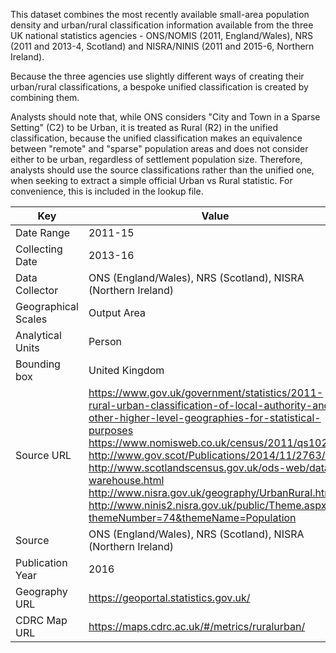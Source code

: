 This dataset combines the most recently available small-area population density and urban/rural
classification information available from the three UK national statistics agencies - ONS/NOMIS (2011,
England/Wales), NRS (2011 and 2013-4, Scotland) and NISRA/NINIS (2011 and 2015-6, Northern Ireland).

Because the three agencies use slightly different ways of creating their urban/rural classifications, a
bespoke unified classification is created by combining them. 

Analysts should note that, while ONS considers
"City and Town in a Sparse Setting" (C2) to be Urban, it is treated as Rural (R2) in the unified classification,
because the unified classification makes an equivalence between "remote" and "sparse" population areas
and does not consider either to be urban, regardless of settlement population size. Therefore, analysts
should use the source classifications rather than the unified one, when seeking to extract a simple official
Urban vs Rural statistic. For convenience, this is included in the lookup file.

Key | Value 
---|---
Date Range|2011-15
Collecting Date|2013-16
Data Collector|ONS (England/Wales), NRS (Scotland), NISRA (Northern Ireland)
Geographical Scales|Output Area
Analytical Units|Person
Bounding box|United Kingdom
Source URL|https://www.gov.uk/government/statistics/2011-rural-urban-classification-of-local-authority-and-other-higher-level-geographies-for-statistical-purposes https://www.nomisweb.co.uk/census/2011/qs102ew http://www.gov.scot/Publications/2014/11/2763/2 http://www.scotlandscensus.gov.uk/ods-web/data-warehouse.html http://www.nisra.gov.uk/geography/UrbanRural.htm http://www.ninis2.nisra.gov.uk/public/Theme.aspx?themeNumber=74&themeName=Population
Source|ONS (England/Wales), NRS (Scotland), NISRA (Northern Ireland)
Publication Year|2016
Geography URL|https://geoportal.statistics.gov.uk/
CDRC Map URL|https://maps.cdrc.ac.uk/#/metrics/ruralurban/


